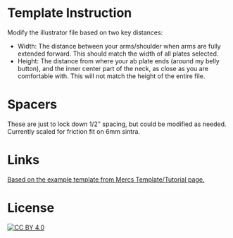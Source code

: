 # Template Instruction
Modify the illustrator file based on two key distances:
- Width: The distance between your arms/shoulder when arms are fully extended forward. This should match the width of all plates selected.
- Height: The distance from where your ab plate ends (around my belly button), and the inner center part of the neck, as close as you are comfortable with. This will not match the height of the entire file.

# Spacers
These are just to lock down 1/2" spacing, but could be modified as needed. Currently scaled for friction fit on 6mm sintra.

# Links
[Based on the example template from Mercs Template/Tutorial page.](https://mandalorianmercs.org/get-involved/costume-templates/)

# License
[![CC BY 4.0][cc-by-image]][cc-by]

[cc-by]: http://creativecommons.org/licenses/by/4.0/
[cc-by-image]: https://i.creativecommons.org/l/by/4.0/88x31.png
[cc-by-shield]: https://img.shields.io/badge/License-CC%20BY%204.0-lightgrey.svg
